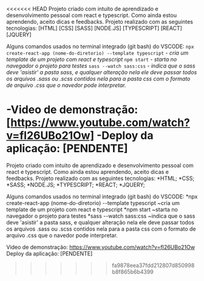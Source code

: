 <<<<<<< HEAD
Projeto criado com intuito de aprendizado e desenvolvimento pessoal com react e typescript. Como ainda estou aprendendo, aceito dicas e feedbacks. Projeto realizado com as seguintes tecnologias: 
    [HTML]
    [CSS]
    [SASS]
    [NODE.JS]
    [TYPESCRIPT] 
    [REACT]
    [JQUERY]

Alguns comandos usados no terminal integrado (git bash) do VSCODE: 
    `npx create-react-app (nome-do-diretorio) --template typescript` - *cria um template de um projeto com react e typescript*
    `npm start` - *starta no navegador o projeto para testes*
    `sass --watch sass:css` - *indica que o sass deve 'asistir' a pasta sass, e qualquer alteração nela ele deve passar todos os arquivos .sass ou .scss contidos nela para a pasta css com o formato de arquivo .css que o navedor pode interpretar.*

-Video de demonstração: [https://www.youtube.com/watch?v=fI26UBo21Ow]
-Deploy da aplicação: [PENDENTE]
=======
Projeto criado com intuito de aprendizado e desenvolvimento pessoal com react e typescript. 
Como ainda estou aprendendo, aceito dicas e feedbacks. Projeto realizado com as seguintes tecnologias:
  *HTML;
  *CSS;
  *SASS;
  *NODE.JS;
  *TYPESCRIPT;
  *REACT;
  *JQUERY;

Alguns comandos usados no terminal integrado (git bash) do VSCODE:
  *npx create-react-app (nome-do-diretorio) --template typescript ~cria um template de um projeto com react e typescript
  *npm start ~starta no navegador o projeto para testes 
  *sass --watch sass:css ~indica que o sass deve 'asistir' a pasta sass, e qualquer alteração nela ele deve passar todos os arquivos .sass ou .scss contidos nela para a pasta css com o formato de arquivo .css que o navedor pode interpretar.


Video de demonstração: https://www.youtube.com/watch?v=fI26UBo21Ow
Deploy da aplicação: [PENDENTE]
>>>>>>> fa9878eea37fdd212807d850998b8f865b6b4399
